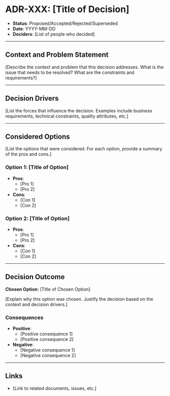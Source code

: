 # ADR-XXX: [Title of Decision]

- **Status**: Proposed/Accepted/Rejected/Superseded
- **Date**: YYYY-MM-DD
- **Deciders**: [List of people who decided]

---

## Context and Problem Statement

[Describe the context and problem that this decision addresses. What is the issue that needs to be resolved? What are the constraints and requirements?]

---

## Decision Drivers

[List the forces that influence the decision. Examples include business requirements, technical constraints, quality attributes, etc.]

---

## Considered Options

[List the options that were considered. For each option, provide a summary of the pros and cons.]

### Option 1: [Title of Option]

- **Pros**:
  - [Pro 1]
  - [Pro 2]
- **Cons**:
  - [Con 1]
  - [Con 2]

### Option 2: [Title of Option]

- **Pros**:
  - [Pro 1]
  - [Pro 2]
- **Cons**:
  - [Con 1]
  - [Con 2]

---

## Decision Outcome

**Chosen Option**: [Title of Chosen Option]

[Explain why this option was chosen. Justify the decision based on the context and decision drivers.]

### Consequences

- **Positive**:
  - [Positive consequence 1]
  - [Positive consequence 2]
- **Negative**:
  - [Negative consequence 1]
  - [Negative consequence 2]

---

## Links

- [Link to related documents, issues, etc.]
